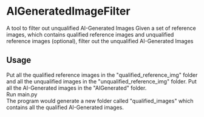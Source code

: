 # AIGeneratedImageFilter
A tool to filter out unqualified AI-Generated Images
Given a set of reference images, which contains qualified reference images and unqualified reference images (optional), filter out the unqualified AI-Generated Images

## Usage
Put all the qualified reference images in the "qualified_reference_img" folder and all the unqualified images in the "unqualified_reference_img" folder. Put all the AI-Generated images in the "AIGenerated" folder.\
Run main.py\
The program would generate a new folder called "qualified_images" which contains all the qualified AI-Generated images.
